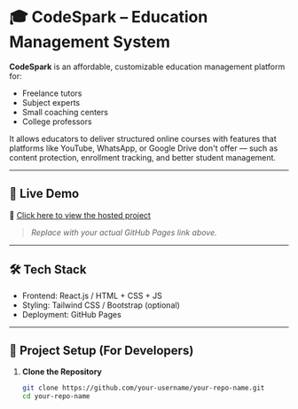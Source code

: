 # 🎓 CodeSpark – Education Management System

**CodeSpark** is an affordable, customizable education management platform for:
- Freelance tutors
- Subject experts
- Small coaching centers
- College professors

It allows educators to deliver structured online courses with features that platforms like YouTube, WhatsApp, or Google Drive don't offer — such as content protection, enrollment tracking, and better student management.

---

## 🚀 Live Demo

🔗 [Click here to view the hosted project](https://github.com/sathvikn113/CodeSpark.git)

> _Replace with your actual GitHub Pages link above._

---

## 🛠️ Tech Stack

- Frontend: React.js / HTML + CSS + JS
- Styling: Tailwind CSS / Bootstrap (optional)
- Deployment: GitHub Pages

---

## 📁 Project Setup (For Developers)

1. **Clone the Repository**

   ```bash
   git clone https://github.com/your-username/your-repo-name.git
   cd your-repo-name
